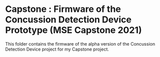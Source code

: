 # Capstone : Firmware of the Concussion Detection Device Prototype (MSE Capstone 2021)

This folder contains the firmware of the alpha version of the Concussion Detection Device project for my Capstone project. 

